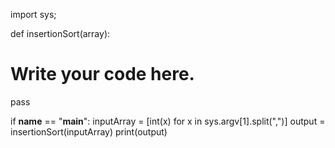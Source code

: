 import sys;


def insertionSort(array):
  # Write your code here.
  pass


if __name__ == "__main__":
  inputArray = [int(x) for x in sys.argv[1].split(",")]
  output = insertionSort(inputArray)
  print(output)